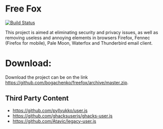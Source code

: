 <!--
This file is part of the Free Fox project,
Copyright (c) 2019 Bogachenko Vyacheslav

Free Fox is a free project: you can distribute it and/or modify
it in accordance with the MIT license published by the Massachusetts Institute of Technology.

The Free Fox project is distributed in the hope that it will be useful,
and is provided "AS IS", WITHOUT ANY WARRANTY, EXPRESSLY EXPRESSED OR IMPLIED.
WE ARE NOT RESPONSIBLE FOR ANY DAMAGES DUE TO THE USE OF THIS PROJECT OR ITS PARTS.
For more information, see the MIT license.

Author: Bogachenko Vyacheslav <https://github.com/bogachenko>
Email: bogachenkove@gmail.com
Github: https://github.com/bogachenko/freefox/
Last modified: January 1, 2019
License: MIT <https://github.com/bogachenko/freefox/blob/master/LICENSE.md>
Problem reports: https://github.com/bogachenko/freefox/issues
Title: README.md
URL: https://github.com/bogachenko/freefox/blob/master/README.md

Download the entire Free Fox project at https://github.com/bogachenko/freefox/archive/master.zip -->

# Free Fox
[![Build Status](https://travis-ci.org/bogachenko/freefox.svg?branch=master)](https://travis-ci.org/bogachenko/freefox)

This project is aimed at eliminating security and privacy issues, as well as removing useless and annoying elements in browsers Firefox, Fennec (Firefox for mobile), Pale Moon, Waterfox and Thunderbird email client.

# Download:
Download the project can be on the link <https://github.com/bogachenko/freefox/archive/master.zip>.

## Third Party Content
* <https://github.com/pyllyukko/user.js>
* <https://github.com/ghacksuserjs/ghacks-user.js>
* <https://github.com/Atavic/legacy-user.js>